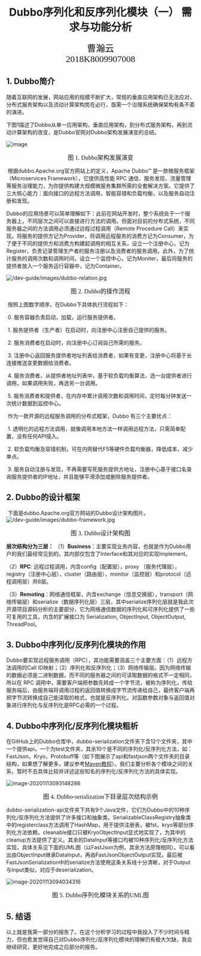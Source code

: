 <h1 align = "center">Dubbo序列化和反序列化模块（一） 需求与功能分析</h1>

<center><font face="黑体" size=5>曹瀚云<br>2018K8009907008</font></center>

## 1. Dubbo简介

​	随着互联网的发展，网站应用的规模不断扩大，常规的垂直应用架构已无法应对，分布式服务架构以及流动计算架构势在必行，亟需一个治理系统确保架构有条不紊的演进。

​	下图1描述了Dubbo从单一应用架构，垂直应用架构，到分布式服务架构，再到流动计算架构的改变，是Dubbo官网对Dubbo架构发展演变的总结。

![image](https://tva1.sinaimg.cn/large/0081Kckwly1gkmlnvtjcnj30jg05u3z5.jpg)

<center><font face="黑体" size=3>图 1. Dubbo架构发展演变 </font></center>

​	根据dubbo.Apache.org官方网站上的定义，Apache Dubbo™ 是一款微服务框架（Microservices Framework），它提供高性能 RPC 通信、服务发现、流量管理等服务治理能力，为你提供构建大规模微服务集群所需的全套解决方案。它提供了三大核心能力：面向接口的远程方法调用，智能容错和负载均衡，以及服务自动注册和发现。

​	Dubbo的应用场景可以简单理解如下：此前在网站开发时，整个系统处于一个服务器上，不同层次之间可以直接进行方法的调用。但面对目前的分布式系统，不同服务器之间的方法调用必须通过远程过程调用（Remote Procedure Call）来实现。将服务的提供方记为Provider，将调用远程服务的消费方记为Consumer，为了便于不同的提供方和消费方构建起调用的相互关系，设立一个注册中心，记为Register，负责记录管理生产者的服务注册以及消费者的服务调用。此外，为了统计服务的调用次数和调用时间，设立一个监控中心，记为Moniter，最后将服务的提供者放入一个服务运行容器中，记为Container。

![/dev-guide/images/dubbo-relation.jpg](https://tva1.sinaimg.cn/large/0081Kckwly1gkms7eyeo3j30dw096jrx.jpg)

<center><font face="黑体" size=3>图 2. Dubbo的操作流程 </font></center>

​	按照上图数字顺序，在Dubbo下具体执行流程如下：

​		0. 服务容器负责启动，加载，运行服务提供者。

​		1. 服务提供者（生产者）在启动时，向注册中心注册自己提供的服务。

​		2. 服务消费者在启动时，向注册中心订阅自己所需的服务。

​		3. 注册中心返回服务提供者地址列表给消费者，如果有变更，注册中心将基于长连接推送变更数据给消费者。

​		4. 服务消费者，从提供者地址列表中，基于软负载均衡算法，选一台提供者进行调用，如果调用失败，再选另一台调用。

​		5. 服务消费者和提供者，在内存中累计调用次数和调用时间，定时每分钟发送一次统计数据到监控中心。

​	作为一款开源的远程服务调用的分布式框架，Dubbo 有三个主要优点：

​		1. 透明化的远程方法调用，就像调用本地方法一样调用远程方法，只需简单配置，没有任何API侵入。

​		2. 软负载均衡及容错机制，可在内网替代F5等硬件负载均衡器，降低成本，减少单点。

​		3. 服务自动注册与发现，不再需要写死服务提供方地址，注册中心基于接口名查询服务提供者的IP地址，并且能够平滑添加或删除服务提供者。



## 2. Dubbo的设计框架

​	下面是dubbo.Apache.org官方网站的Dubbo设计架构图片。
![/dev-guide/images/dubbo-framework.jpg](https://tva1.sinaimg.cn/large/0081Kckwly1gkms6yks8ej30p00iqjx2.jpg)

<center><font face="黑体" size=3>图 3. Dubbo设计架构图 </font></center>

**层次结构分为三层：**
（1）**Business**：主要实现业务内容，也就是作为Dubbo用户的我们最经常见到的。其内部仅包含了Interface和其对应的实现Implement。

（2）**RPC**: 远程过程调用，内含config（配置层），proxy （服务代理层），registry（注册中心层），cluster（路由层），monitor（监控层）和protocol（远程调用层）共6层。

（3）**Remoting**：网络通信框架，内含exchange（信息交换层），transport（网络传输层）和serialize（数据序列化层）三层，其中serialize序列化层就是我此次开源项目源码分析的主要部分，它为网络通信数据的序列化和可序列化提供了一些可复用的工具，内含的扩展接口为 Serialization, ObjectInput, ObjectOutput, ThreadPool。



## 3. Dubbo中序列化/反序列化模块的作用

​	Dubbo要实现远程服务调用（RPC），其功能需要涵盖三个主要方面：（1）远程方法调用的Call ID映射；（2）序列化和反序列化；（3）网络传输层。因为网络传输的数据必须是二进制数据，而不同的服务器之间的可读取数据的格式不一定相同，所以在 RPC 调用中，需要客户端把参数先转成一个字节流，被称为序列化，传给服务端后，由服务端将调用过程的返回值转换成字节流传递给自己，最终客户端再把字节流转换成自己能读取的格式，也就是反序列化。对函数参数对象与返回值对象进行序列化与反序列化是RPC必需的一个过程。



## 4. Dubbo中序列化/反序列化模块粗析

​	在GitHub上的Dubbo仓库中，dubbo-serialization文件夹下含12个文件夹，其中一个提供api，一个为test文件夹，其余10个是不同的序列化/反序列化方法，如：FastJson，Kryo，Protobuff等（如下图展示了api和fastjson两个文件夹的目录结构，如果想了解更多，建议参考[Maven教程](https://www.runoob.com/maven/maven-tutorial.html)）。我们主要分析各个模块之间的关系，暂时不去具体比较并详述这些知名的序列化/反序列化方法的具体实现。

![image-20201113093148286](https://tva1.sinaimg.cn/large/0081Kckwly1gknajpggxfj30ty1700v7.jpg)

<center><font face="黑体" size=3>图 4. Dubbo-serialization下目录层次结构示例 </font></center>

​	dubbo-serialization-api文件夹下共有9个Java文件，它们为Dubbo中的10种序列化/反序列化方法提供了许多接口和抽象类。SerializableClassRegistry抽象类中的registerclass方法调用了HashMap，用于提供注册表，被fst，kryo等部分序列化方法依赖。cleanable接口只被KryoObjectInput显式地实现了，为其中的cleanup方法提供了定义。其余的DataInput等接口均被10种序列化/反序列化方法实现，具体关系见下面的UML图（以FastJson为例，其余方法原理相同）。可以看出由ObjectInput继承DataInput，再由FastJsonObjectOutput实现，最后被FastJsonSerialization中的serialize方法使用这条关系线十分清晰，对于Output与Input类似，对应于deserialization。

![image-20201113094034316](https://tva1.sinaimg.cn/large/0081Kckwly1gknasfjgpmj30vy0u0qc7.jpg)

<center><font face="黑体" size=3>图 5. Dubbo序列化模块关系的UML图 </font></center>



## 5. 结语

​	以上就是我第一部分的报告了。在这个分析学习的过程中我投入了不少时间与精力，但也愈发觉得自己对Dubbo序列化/反序列化模块的理解仍有极大欠缺，我会继续研究，更好地完成之后部分的报告。





